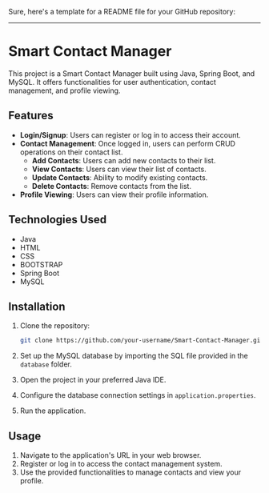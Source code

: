 Sure, here's a template for a README file for your GitHub repository:

---

# Smart Contact Manager

This project is a Smart Contact Manager built using Java, Spring Boot, and MySQL. It offers functionalities for user authentication, contact management, and profile viewing.

## Features

- **Login/Signup**: Users can register or log in to access their account.
- **Contact Management**: Once logged in, users can perform CRUD operations on their contact list.
  - **Add Contacts**: Users can add new contacts to their list.
  - **View Contacts**: Users can view their list of contacts.
  - **Update Contacts**: Ability to modify existing contacts.
  - **Delete Contacts**: Remove contacts from the list.
- **Profile Viewing**: Users can view their profile information.

## Technologies Used

- Java
- HTML
- CSS
- BOOTSTRAP
- Spring Boot
- MySQL
  

## Installation

1. Clone the repository:

    ```bash
    git clone https://github.com/your-username/Smart-Contact-Manager.git
    ```

2. Set up the MySQL database by importing the SQL file provided in the `database` folder.

3. Open the project in your preferred Java IDE.

4. Configure the database connection settings in `application.properties`.

5. Run the application.

## Usage

1. Navigate to the application's URL in your web browser.
2. Register or log in to access the contact management system.
3. Use the provided functionalities to manage contacts and view your profile.
